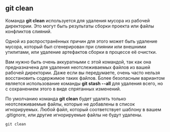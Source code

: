 ## **git clean**

Команда **git clean** используется для удаления мусора из рабочей директории. Это могут быть результаты сборки проекта или файлы конфликтов слияний.

Одной из распространённых причин для этого может быть удаление мусора, который был сгенерирован при слиянии или внешними утилитами, или удаление артефактов сборки в процессе её очистки.

Вам нужно быть очень аккуратными с этой командой, так как она предназначена для удаления неотслеживаемых файлов из вашей рабочей директории. Даже если вы передумаете, очень часто нельзя восстановить содержимое таких файлов. Более безопасным вариантом является использование команды **git stash --all** для удаления всего, но с сохранением этого в виде спрятанных изменений.

По умолчанию команда **git clean** будет удалять только неотслеживаемые файлы, которые не добавлены в список игнорируемых. Любой файл, который соответствует шаблону в вашем .gitignore, или другие игнорируемые файлы не будут удалены. 

    git clean 